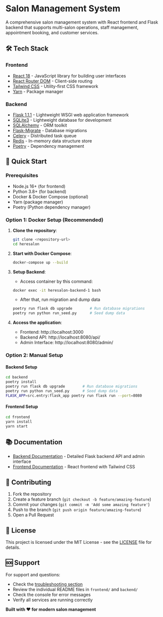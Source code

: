 # Salon Management System

A comprehensive salon management system with React frontend and Flask backend that supports multi-salon operations, staff management, appointment booking, and customer services.

## 🛠 Tech Stack

### **Frontend**
- [React 18](https://github.com/facebook/react) - JavaScript library for building user interfaces
- [React Router DOM](https://github.com/remix-run/react-router) - Client-side routing
- [Tailwind CSS](https://tailwindcss.com/) - Utility-first CSS framework
- [Yarn](https://yarnpkg.com/) - Package manager

### **Backend**
- [Flask 1.1.1](https://github.com/pallets/flask) - Lightweight WSGI web application framework
- [SQLite3](https://www.sqlite.org/) - Lightweight database for development
- [SQLAlchemy](https://github.com/pallets/flask-sqlalchemy) - ORM toolkit
- [Flask-Migrate](https://github.com/miguelgrinberg/Flask-Migrate) - Database migrations
- [Celery](https://github.com/celery/celery) - Distributed task queue
- [Redis](https://redis.io/) - In-memory data structure store
- [Poetry](https://python-poetry.org/) - Dependency management

## 🚀 Quick Start

### **Prerequisites**
- Node.js 16+ (for frontend)
- Python 3.8+ (for backend)
- Docker & Docker Compose (optional)
- Yarn (package manager)
- Poetry (Python dependency manager)

### **Option 1: Docker Setup (Recommended)**

1. **Clone the repository**:
   ```bash
   git clone <repository-url>
   cd heresalon
   ```

2. **Start with Docker Compose**:
   ```bash
   docker-compose up --build
   ```

3. **Setup Backend**:

   - Access container by this command:
   ```bash
   docker exec -it heresalon-backend-1 bash
   ```
   - After that, run migration and dump data
   ```bash
   poetry run flask db upgrade        # Run database migrations
   poetry run python run_seed.py      # Seed dump data
   ```

3. **Access the application**:
   - Frontend: http://localhost:3000
   - Backend API: http://localhost:8080/api/
   - Admin Interface: http://localhost:8080/admin/

### **Option 2: Manual Setup**

#### **Backend Setup**
```bash
cd backend
poetry install
poetry run flask db upgrade        # Run database migrations
poetry run python run_seed.py      # Seed dump data
FLASK_APP=src.entry:flask_app poetry run flask run --port=8080
```

#### **Frontend Setup**
```bash
cd frontend
yarn install
yarn start
```

## 📚 Documentation

- [Backend Documentation](./backend/README.md) - Detailed Flask backend API and admin interface
- [Frontend Documentation](./frontend/README.md) - React frontend with Tailwind CSS

## 🤝 Contributing

1. Fork the repository
2. Create a feature branch (`git checkout -b feature/amazing-feature`)
3. Commit your changes (`git commit -m 'Add some amazing feature'`)
4. Push to the branch (`git push origin feature/amazing-feature`)
5. Open a Pull Request

## 📄 License

This project is licensed under the MIT License - see the [LICENSE](LICENSE) file for details.

## 🆘 Support

For support and questions:
- Check the [troubleshooting section](#-troubleshooting)
- Review the individual README files in `frontend/` and `backend/`
- Check the console for error messages
- Verify all services are running correctly

**Built with ❤️ for modern salon management**
